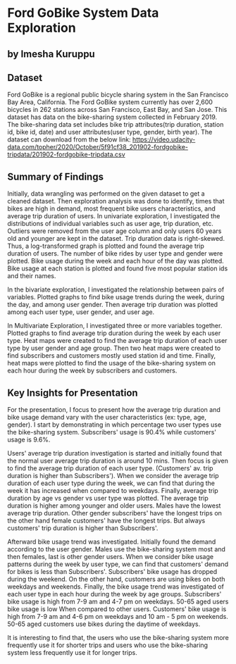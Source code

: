 # Ford GoBike System Data Exploration
## by Imesha Kuruppu


## Dataset

 Ford GoBike is a regional public bicycle sharing system in the San Francisco Bay Area, California. The Ford GoBike system currently has over 2,600 bicycles in 262 stations across San Francisco, East Bay, and San Jose. This dataset has data on the bike-sharing system collected in February 2019. The bike-sharing data set includes bike trip attributes(trip duration, station id, bike id, date) and user attributes(user type, gender, birth year). The dataset can download from the below link: https://video.udacity-data.com/topher/2020/October/5f91cf38_201902-fordgobike-tripdata/201902-fordgobike-tripdata.csv

## Summary of Findings

Initially, data wrangling was performed on the given dataset to get a cleaned dataset. Then exploration analysis was done to identify, times that bikes are high in demand, most frequent bike users characteristics, and average trip duration of users.
In univariate exploration, I investigated the distributions of individual variables such as user age, trip duration, etc. Outliers were removed from the user age column and only users 60 years old and younger are kept in the dataset. Trip duration data is right-skewed. Thus, a log-transformed graph is plotted and found the average trip duration of users. The number of bike rides by user type and gender were plotted. Bike usage during the week and each hour of the day was plotted. Bike usage at each station is plotted and found five most popular station ids and their names.

In the bivariate exploration, I investigated the relationship between pairs of variables. Plotted graphs to find bike usage trends during the week, during the day, and among user gender. Then average trip duration was plotted among each user type, user gender, and user age.

In Multivariate Exploration, I investigated three or more variables together.  Plotted graphs to find average trip duration during the week by each user type. Heat maps were created to find the average trip duration of each user type by user gender and age group. Then two heat maps were created to find subscribers and customers mostly used station id and time. Finally, heat maps were plotted to find the usage of the bike-sharing system on each hour during the week by subscribers and customers.

## Key Insights for Presentation

For the presentation, I focus to present how the average trip duration and bike usage demand vary with the user characteristics (ex: type, age, gender). I start by demonstrating in which percentage two user types use the bike-sharing system. Subscribers' usage is 90.4% while customers' usage is 9.6%.

Users' average trip duration investigation is started and initially found that the normal user average trip duration is around 10 mins. Then focus is given to find the average trip duration of each user type. (Customers' av. trip duration is higher than Subscribers'). When we consider the average trip duration of each user type during the week, we can find that during the week it has increased when compared to weekdays. Finally, average trip duration by age vs gender vs user type was plotted. The average trip duration is higher among younger and older users. Males have the lowest average trip duration. Other gender subscribers' have the longest trips on the other hand female customers' have the longest trips. But always customers' trip duration is higher than Subscribers'.   

Afterward bike usage trend was investigated. Initially found the demand according to the user gender. Males use the bike-sharing system most and then females, last is other gender users. When we consider bike usage patterns during the week by user type, we can find that customers' demand for bikes is less than Subscribers'. Subscribers' bike usage has dropped during the weekend. On the other hand, customers are using bikes on both weekdays and weekends. Finally, the bike usage trend was investigated of each user type in each hour during the week by age groups. Subscribers' bike usage is high from 7-9 am and 4-7 pm on weekdays. 50-65 aged users bike usage is low When compared to other users. Customers' bike usage is high from 7-9 am and 4-6 pm on weekdays and 10 am - 5 pm on weekends. 50-65 aged customers use bikes during the daytime of weekdays.  

It is interesting to find that, the users who use the bike-sharing system more frequently use it for shorter trips and users who use the bike-sharing system less frequently use it for longer trips.  
